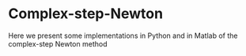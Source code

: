 # Complex-step-Newton
Here we present some implementations in Python and in Matlab of the complex-step Newton method
